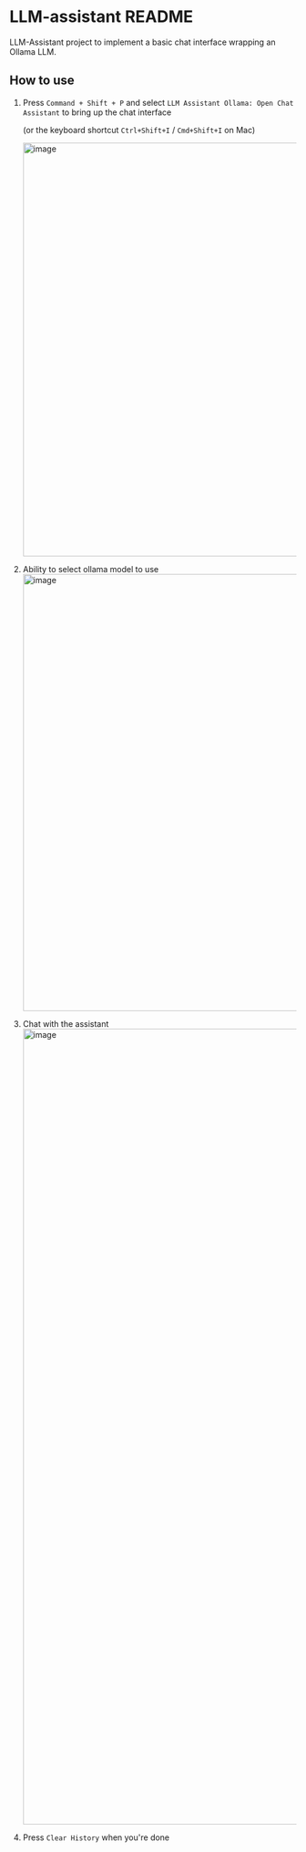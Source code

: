 # LLM-assistant README

LLM-Assistant project to implement a basic chat interface wrapping an Ollama LLM.

## How to use

1. Press `Command + Shift + P` and select `LLM Assistant Ollama: Open Chat Assistant` to bring up the chat interface

   (or the keyboard shortcut `Ctrl+Shift+I` / `Cmd+Shift+I` on Mac)

   <img width="725" alt="image" src="https://github.com/user-attachments/assets/4b9bb3b4-5312-44ee-b9c6-695caa54b3c1" />

2. Ability to select ollama model to use
   <img width="766" alt="image" src="https://github.com/user-attachments/assets/54b278c2-b690-41cf-a8d5-70eb811ed1bb" />

3. Chat with the assistant
   <img width="1395" alt="image" src="https://github.com/user-attachments/assets/fa4cf3f2-116f-401f-a610-a4cd8e13ed46" />

4. Press `Clear History` when you're done
